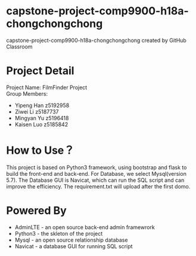 # capstone-project-comp9900-h18a-chongchongchong
capstone-project-comp9900-h18a-chongchongchong created by GitHub Classroom
# Project Detail
Project Name: FilmFinder Project<br>
Group Members: 
+ Yipeng Han z5192958
+ Ziwei Li z5187737
+ Mingyan Yu z5196418
+ Kaisen Luo z5185842
# How to Use？
This project is based on Python3 framework, using bootstrap and flask to build the front-end and back-end. For Database, we select Mysql(version 5.7). The Database GUI is Navicat, which can run the SQL script and can improve the efficiency. The requirement.txt will upload after the first domo.
# Powered By
+ AdminLTE - an open source back-end admin framewrork
+ Python3 - the skleton of the project
+ Mysql - an open source relationship database
+ Navicat - a database GUI for running SQL script

